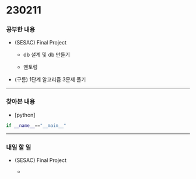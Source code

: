 # 230211

### 공부한 내용

- (SESAC) Final Project

  - db 설계 및 db 만들기

  - 멘토링

- (구름) 1단계 알고리즘 3문제 풀기

---

### 찾아본 내용

- [python]

```python
if __name__=="__main__"
```

---

### 내일 할 일

- (SESAC) Final Project

  -
